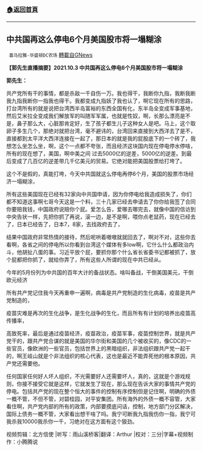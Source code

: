 ###  [:house:返回首頁](https://github.com/ourhimalayas/txt)
---


## 中共国再这么停电6个月美国股市将一塌糊涂
` 喜马拉雅-华盛顿DC农场` [轉載自GNews](https://gnews.org/zh-hans/1586109/)

**【郭先生直播摘要】****2021.10.3 ****中共国再这么停电****6****个月美国股市将一塌糊涂**

**郭先生：**

共产党所有干的事情，都是杀敌一千自伤一万。我也得干，我断你九指，我断我断我九指我断你一指我也得干。我都变成九指妖了我也认了，啊它现在所有的思路，打台湾所有的就是说把台湾西半岛富裕的东西全国有化，东半岛全变成军事基地，然后艾米拉全变成我们解放军的叫随军军属，也就是性奴，啊，长那么漂亮是不是，鼻子那么大，心脏那肯定好，生了孩子都生儿子这种女人是吧。马上，这个取卵子多生几个，那绝对就把台湾，毫不避讳的，台湾回来直接到大西洋去了是不，直接都到太平洋大西洋连接在一起了，那日本的就是我的屁股底下的一个砖了，我想怎么坐怎么坐，啊，这个一点都不夸张，而且经济这块国内现在停电停水停啥，所有的现在想了，美国，啊中美之间 过去5000亿的逆差，5000亿的逆差。到最后变成了几百亿的逆差带几千亿美元的贸易。它绝对能把美国股票给打垮了。

这个不是假的，真能打垮，今天中共国就这么停电再停6个月，美国的股票市场经济一塌糊涂，

所有这些美国现在已经有32家向中共国申请，因为你停电给我造成损失了，你们都不知道这事啊七哥今天这是一个料，三十几家已经去申请去了你你给我签了合同你要赔我钱，中国政府说赔你个屁。爱怎么告，爱哪去哪完去，就像中国的信访到中央告状一样，先把你抓了再说，滚一边，是不是啊，喂你点老鼠药，现在已经去了，日本已经告了，日本7，8家，去找政府去了，

结果中国政府非常热情的接待，然后呢哄着嗷嗷就就回去了，啊对不对，这些你去看啊，各省之间的停电所以你看到台湾这个媒体有多low啊，它什么什么都政治内斗，他胡扯八蛋的事。习近平放个屁，要抓你那个什么省长省委书记都被抓了，放个屁都把你抓了，就给你弄了，所有这些人所谓的现在中共已经从。

今年的5月份列为中共国的百年大计的备战状态。啥叫备战，干倒美国美元，干倒欧元经济

所有共产党记住我今天再重申一遍啊，病毒是共产党制造的生化病毒，疫苗是共产党制造的，

疫苗灾难是再次的生化战争，是生化战争的生化，而且所有有计划的培养出疫苗高传播率，

高致死率，最后是通过疫苗经济，疫苗政治，疫苗军事，疫苗控制世界，就是共产党干的，跟共产党合谋的就是美国的华尔街和美国的几个被收买的，像CDC的一些官员，像欧洲的一些官员，包括世界上的黑暗组织，非法组织跟共产党一起干的，啊王岐山就是个非法组织的核心代表，这也是最近不能弄死他的根本原因，共产党还需要他。

任何国家任何好人坏人组织，不光需要好人还需要坏人，真的，这就是个游戏规则，你接不接受它就是这样，它就发生了现在，那么现在告诉大家的事情共产党的停电。包括共产党的现在整个恒大的事件的控制有序控制但是记住啊，明确的外债一概不管，不但不管，对碧桂园，对平安集团。所有海外的外债一概不容管，大家看住啊，共产党内部的所有的政策，内部要摸底问话，控制，地方部门分区解决，国际上债务一概不管，大家看出想干啥了吗。我宁可断我九指我伤你一指，我宁可我杀我10000我杀你一千，习绝对在这方面有这个狠劲。

视频剪辑：北方信使 |听写：雨山溪桥客|翻译：Arthur |校对：三分|字幕+视频制作：小腾腾说
